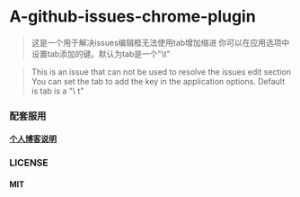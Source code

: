 # A-github-issues-chrome-plugin

> 这是一个用于解决issues编辑框无法使用tab增加缩进
  你可以在应用选项中设置tab添加的键。默认为tab是一个"\t"

> This is an issue that can not be used to resolve the issues edit section
  You can set the tab to add the key in the application options. Default is tab is a "\ t"

### 配套服用
#### [个人博客说明](https://ls-l.cn/468.html)

### LICENSE
#### MIT
